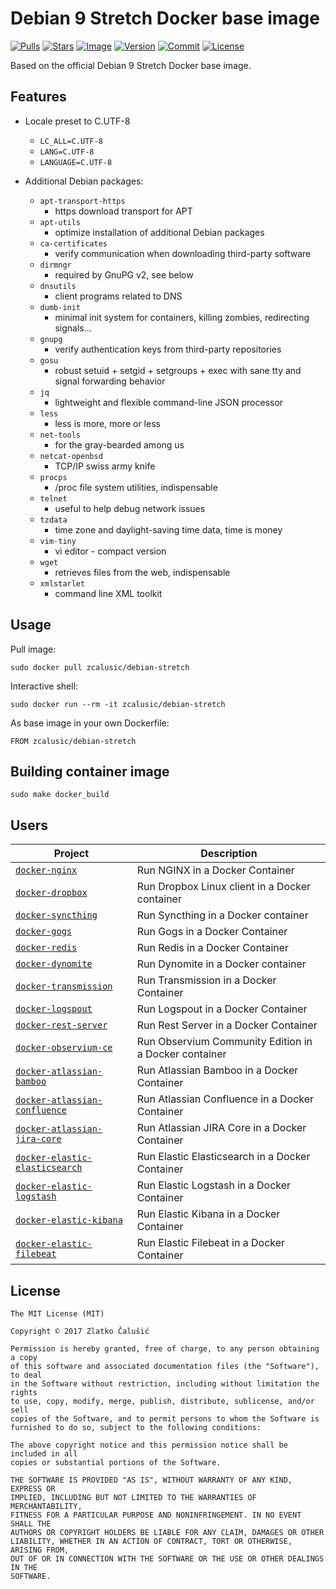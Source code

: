 # Debian 9 Stretch Docker base image

[![Pulls](https://img.shields.io/docker/pulls/zcalusic/debian-stretch.svg)](https://hub.docker.com/r/zcalusic/debian-stretch/)
[![Stars](https://img.shields.io/docker/stars/zcalusic/debian-stretch.svg)](https://hub.docker.com/r/zcalusic/debian-stretch/)
[![Image](https://images.microbadger.com/badges/image/zcalusic/debian-stretch.svg)](https://microbadger.com/images/zcalusic/debian-stretch/)
[![Version](https://images.microbadger.com/badges/version/zcalusic/debian-stretch.svg)](https://microbadger.com/images/zcalusic/debian-stretch/)
[![Commit](https://images.microbadger.com/badges/commit/zcalusic/debian-stretch.svg)](https://microbadger.com/images/zcalusic/debian-stretch/)
[![License](https://images.microbadger.com/badges/license/zcalusic/debian-stretch.svg)](https://microbadger.com/images/zcalusic/debian-stretch/)

Based on the official Debian 9 Stretch Docker base image.

## Features

* Locale preset to C.UTF-8
  * `LC_ALL=C.UTF-8`
  * `LANG=C.UTF-8`
  * `LANGUAGE=C.UTF-8`

* Additional Debian packages:
  * `apt-transport-https`
    * https download transport for APT
  * `apt-utils`
    * optimize installation of additional Debian packages
  * `ca-certificates`
    * verify communication when downloading third-party software
  * `dirmngr`
    * required by GnuPG v2, see below
  * `dnsutils`
    * client programs related to DNS
  * `dumb-init`
    * minimal init system for containers, killing zombies, redirecting signals...
  * `gnupg`
    * verify authentication keys from third-party repositories
  * `gosu`
    * robust setuid + setgid + setgroups + exec with sane tty and signal forwarding behavior
  * `jq`
    * lightweight and flexible command-line JSON processor
  * `less`
    * less is more, more or less
  * `net-tools`
    * for the gray-bearded among us
  * `netcat-openbsd`
    * TCP/IP swiss army knife
  * `procps`
    * /proc file system utilities, indispensable
  * `telnet`
    * useful to help debug network issues
  * `tzdata`
    * time zone and daylight-saving time data, time is money
  * `vim-tiny`
    * vi editor - compact version
  * `wget`
    * retrieves files from the web, indispensable
  * `xmlstarlet`
    * command line XML toolkit

## Usage

Pull image:

```
sudo docker pull zcalusic/debian-stretch
```

Interactive shell:

```
sudo docker run --rm -it zcalusic/debian-stretch
```

As base image in your own Dockerfile:

```
FROM zcalusic/debian-stretch
```

## Building container image

```
sudo make docker_build
```

## Users

Project | Description |
--------|-------------|
[`docker-nginx`](https://github.com/zcalusic/docker-nginx) | Run NGINX in a Docker Container |
[`docker-dropbox`](https://github.com/zcalusic/docker-dropbox) | Run Dropbox Linux client in a Docker container |
[`docker-syncthing`](https://github.com/zcalusic/docker-syncthing) | Run Syncthing in a Docker container |
[`docker-gogs`](https://github.com/zcalusic/docker-gogs) | Run Gogs in a Docker Container |
[`docker-redis`](https://github.com/zcalusic/docker-redis) | Run Redis in a Docker Container |
[`docker-dynomite`](https://github.com/zcalusic/docker-dynomite) | Run Dynomite in a Docker container |
[`docker-transmission`](https://github.com/zcalusic/docker-transmission) | Run Transmission in a Docker Container |
[`docker-logspout`](https://github.com/zcalusic/docker-logspout) | Run Logspout in a Docker Container |
[`docker-rest-server`](https://github.com/zcalusic/docker-rest-server) | Run Rest Server in a Docker Container |
[`docker-observium-ce`](https://github.com/zcalusic/docker-observium-ce) | Run Observium Community Edition in a Docker container |
[`docker-atlassian-bamboo`](https://github.com/zcalusic/docker-atlassian-bamboo) | Run Atlassian Bamboo in a Docker Container |
[`docker-atlassian-confluence`](https://github.com/zcalusic/docker-atlassian-confluence) | Run Atlassian Confluence in a Docker Container |
[`docker-atlassian-jira-core`](https://github.com/zcalusic/docker-atlassian-jira-core) | Run Atlassian JIRA Core in a Docker Container |
[`docker-elastic-elasticsearch`](https://github.com/zcalusic/docker-elastic-elasticsearch) | Run Elastic Elasticsearch in a Docker Container |
[`docker-elastic-logstash`](https://github.com/zcalusic/docker-elastic-logstash) | Run Elastic Logstash in a Docker Container |
[`docker-elastic-kibana`](https://github.com/zcalusic/docker-elastic-kibana) | Run Elastic Kibana in a Docker Container |
[`docker-elastic-filebeat`](https://github.com/zcalusic/docker-elastic-filebeat) | Run Elastic Filebeat in a Docker Container |

## License

```
The MIT License (MIT)

Copyright © 2017 Zlatko Čalušić

Permission is hereby granted, free of charge, to any person obtaining a copy
of this software and associated documentation files (the "Software"), to deal
in the Software without restriction, including without limitation the rights
to use, copy, modify, merge, publish, distribute, sublicense, and/or sell
copies of the Software, and to permit persons to whom the Software is
furnished to do so, subject to the following conditions:

The above copyright notice and this permission notice shall be included in all
copies or substantial portions of the Software.

THE SOFTWARE IS PROVIDED "AS IS", WITHOUT WARRANTY OF ANY KIND, EXPRESS OR
IMPLIED, INCLUDING BUT NOT LIMITED TO THE WARRANTIES OF MERCHANTABILITY,
FITNESS FOR A PARTICULAR PURPOSE AND NONINFRINGEMENT. IN NO EVENT SHALL THE
AUTHORS OR COPYRIGHT HOLDERS BE LIABLE FOR ANY CLAIM, DAMAGES OR OTHER
LIABILITY, WHETHER IN AN ACTION OF CONTRACT, TORT OR OTHERWISE, ARISING FROM,
OUT OF OR IN CONNECTION WITH THE SOFTWARE OR THE USE OR OTHER DEALINGS IN THE
SOFTWARE.
```

